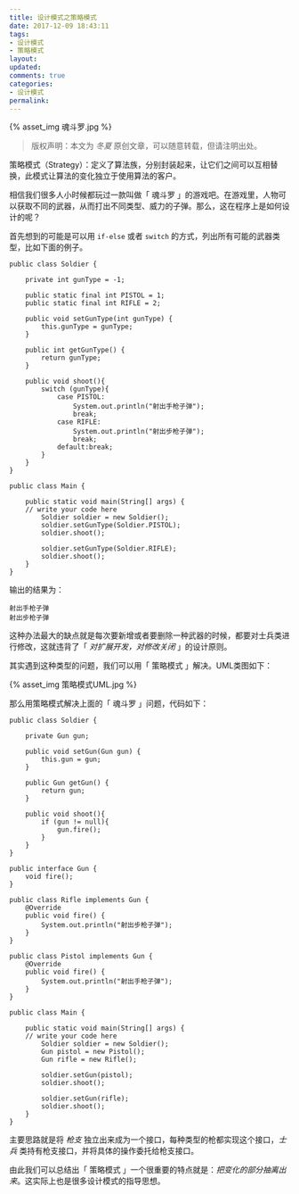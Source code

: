 ```yaml
---
title: 设计模式之策略模式
date: 2017-12-09 18:43:11
tags:
- 设计模式
- 策略模式
layout:
updated:
comments: true
categories:
- 设计模式
permalink:
---
```


{% asset_img 魂斗罗.jpg %}

> 版权声明：本文为 *冬夏* 原创文章，可以随意转载，但请注明出处。

策略模式（Strategy）：定义了算法族，分别封装起来，让它们之间可以互相替换，此模式让算法的变化独立于使用算法的客户。

<!--more-->

相信我们很多人小时候都玩过一款叫做「 魂斗罗 」的游戏吧。在游戏里，人物可以获取不同的武器，从而打出不同类型、威力的子弹。那么，这在程序上是如何设计的呢？

首先想到的可能是可以用 `if-else` 或者 `switch` 的方式，列出所有可能的武器类型，比如下面的例子。

    public class Soldier {

        private int gunType = -1;

        public static final int PISTOL = 1;
        public static final int RIFLE = 2;

        public void setGunType(int gunType) {
            this.gunType = gunType;
        }

        public int getGunType() {
            return gunType;
        }

        public void shoot(){
            switch (gunType){
                case PISTOL:
                    System.out.println("射出手枪子弹");
                    break;
                case RIFLE:
                    System.out.println("射出步枪子弹");
                    break;
                default:break;
            }
        }
    }

    public class Main {

        public static void main(String[] args) {
    	// write your code here
            Soldier soldier = new Soldier();
            soldier.setGunType(Soldier.PISTOL);
            soldier.shoot();

            soldier.setGunType(Soldier.RIFLE);
            soldier.shoot();
        }
    }

输出的结果为：

    射出手枪子弹
    射出步枪子弹

这种办法最大的缺点就是每次要新增或者要删除一种武器的时候，都要对士兵类进行修改，这就违背了「 *对扩展开发，对修改关闭* 」的设计原则。

其实遇到这种类型的问题，我们可以用「 策略模式 」解决。UML类图如下：

{% asset_img 策略模式UML.jpg %}

那么用策略模式解决上面的「 魂斗罗 」问题，代码如下：

    public class Soldier {

        private Gun gun;

        public void setGun(Gun gun) {
            this.gun = gun;
        }

        public Gun getGun() {
            return gun;
        }

        public void shoot(){
            if (gun != null){
                gun.fire();
            }
        }
    }

    public interface Gun {
        void fire();
    }

    public class Rifle implements Gun {
        @Override
        public void fire() {
            System.out.println("射出步枪子弹");
        }
    }

    public class Pistol implements Gun {
        @Override
        public void fire() {
            System.out.println("射出手枪子弹");
        }
    }

    public class Main {

        public static void main(String[] args) {
    	// write your code here
            Soldier soldier = new Soldier();
            Gun pistol = new Pistol();
            Gun rifle = new Rifle();

            soldier.setGun(pistol);
            soldier.shoot();

            soldier.setGun(rifle);
            soldier.shoot();
        }
    }


主要思路就是将 *枪支* 独立出来成为一个接口，每种类型的枪都实现这个接口，*士兵* 类持有枪支接口，并将具体的操作委托给枪支接口。

由此我们可以总结出「 策略模式 」一个很重要的特点就是：*把变化的部分抽离出来*。这实际上也是很多设计模式的指导思想。
